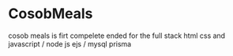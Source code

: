 # CosobMeals
cosob meals is firt compelete ended for the full stack
html css and javascript / node js ejs / mysql prisma
